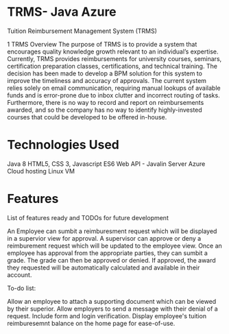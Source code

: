 # TRMS- Java Azure

Tuition Reimbursement Management System (TRMS)

1	TRMS Overview
The purpose of TRMS is to provide a system that encourages quality knowledge growth relevant to an individual’s expertise.   Currently, TRMS provides reimbursements for university courses, seminars, certification preparation classes, certifications, and technical training.  The decision has been made to develop a BPM solution for this system to improve the timeliness and accuracy of approvals.  The current system relies solely on email communication, requiring manual lookups of available funds and is error-prone due to inbox clutter and incorrect routing of tasks.  Furthermore, there is no way to record and report on reimbursements awarded, and so the company has no way to identify highly-invested courses that could be developed to be offered in-house.

  
# Technologies Used

Java 8
HTML5, CSS 3, Javascript ES6
Web API - Javalin Server
Azure Cloud hosting
Linux VM

# Features
List of features ready and TODOs for future development

An Employee can sumbit a reimburesment request which will be displayed in a supervior view for approval.
A supervisor can approve or deny a reimburement request which will be updated to the employee view.
Once an employee has approval from the appropriate parties, they can sumbit a grade.
The grade can then be approved or denied. If approved, the award they requested will be automatically calculated and available in their account. 

To-do list:

Allow an employee to attach a supporting document which can be viewed by their superior.
Allow employers to send a message with their denial of a request. 
Include form and login verification.
Display employee's tuition reimburesemnt balance on the home page for ease-of-use. 
